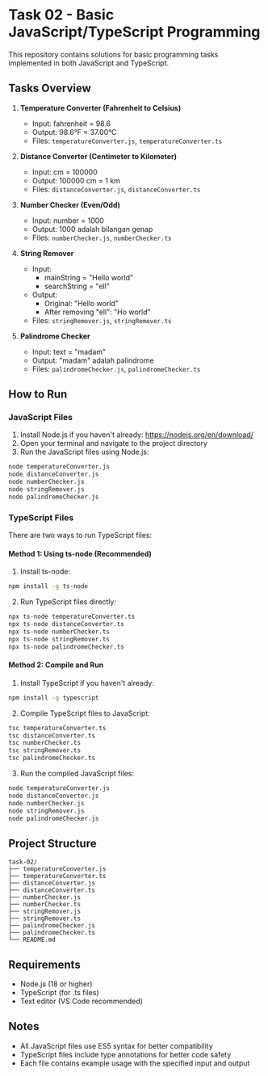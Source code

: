 # Task 02 - Basic JavaScript/TypeScript Programming

This repository contains solutions for basic programming tasks implemented in both JavaScript and TypeScript.

## Tasks Overview

1. **Temperature Converter (Fahrenheit to Celsius)**
   - Input: fahrenheit = 98.6
   - Output: 98.6°F = 37.00°C
   - Files: `temperatureConverter.js`, `temperatureConverter.ts`

2. **Distance Converter (Centimeter to Kilometer)**
   - Input: cm = 100000
   - Output: 100000 cm = 1 km
   - Files: `distanceConverter.js`, `distanceConverter.ts`

3. **Number Checker (Even/Odd)**
   - Input: number = 1000
   - Output: 1000 adalah bilangan genap
   - Files: `numberChecker.js`, `numberChecker.ts`

4. **String Remover**
   - Input: 
     - mainString = "Hello world"
     - searchString = "ell"
   - Output: 
     - Original: "Hello world"
     - After removing "ell": "Ho world"
   - Files: `stringRemover.js`, `stringRemover.ts`

5. **Palindrome Checker**
   - Input: text = "madam"
   - Output: "madam" adalah palindrome
   - Files: `palindromeChecker.js`, `palindromeChecker.ts`

## How to Run

### JavaScript Files

1. Install Node.js if you haven't already: https://nodejs.org/en/download/
2. Open your terminal and navigate to the project directory
3. Run the JavaScript files using Node.js:
```bash
node temperatureConverter.js
node distanceConverter.js
node numberChecker.js
node stringRemover.js
node palindromeChecker.js
```

### TypeScript Files

There are two ways to run TypeScript files:

#### Method 1: Using ts-node (Recommended)
1. Install ts-node:
```bash
npm install -g ts-node
```

2. Run TypeScript files directly:
```bash
npx ts-node temperatureConverter.ts
npx ts-node distanceConverter.ts
npx ts-node numberChecker.ts
npx ts-node stringRemover.ts
npx ts-node palindromeChecker.ts
```

#### Method 2: Compile and Run
1. Install TypeScript if you haven't already:
```bash
npm install -g typescript
```

2. Compile TypeScript files to JavaScript:
```bash
tsc temperatureConverter.ts
tsc distanceConverter.ts
tsc numberChecker.ts
tsc stringRemover.ts
tsc palindromeChecker.ts
```

3. Run the compiled JavaScript files:
```bash
node temperatureConverter.js
node distanceConverter.js
node numberChecker.js
node stringRemover.js
node palindromeChecker.js
```

## Project Structure
```
task-02/
├── temperatureConverter.js
├── temperatureConverter.ts
├── distanceConverter.js
├── distanceConverter.ts
├── numberChecker.js
├── numberChecker.ts
├── stringRemover.js
├── stringRemover.ts
├── palindromeChecker.js
├── palindromeChecker.ts
└── README.md
```

## Requirements
- Node.js (18 or higher)
- TypeScript (for .ts files)
- Text editor (VS Code recommended)

## Notes
- All JavaScript files use ES5 syntax for better compatibility
- TypeScript files include type annotations for better code safety
- Each file contains example usage with the specified input and output
